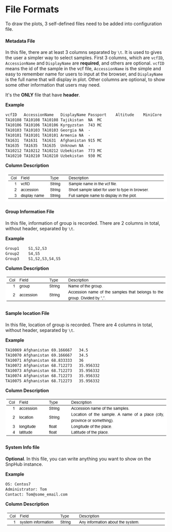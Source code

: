# File Formats

To draw the plots, 3 self-defined files need to be added into configuration file.

#### Metadata File

In this file, there are at least 3 columns separated by `\t`. It is used to gives the user a simpler way to select samples. First 3 columns, which are `vcfID`, `AccessionName` and `DisplayName` are **required**, and others are optional. `vcfID` means the id of the sample in the vcf file, `AccessionName` is the simple and easy to remember name for users to input at the browser, and `DisplayName` is the full name that will display in plot. Other columns are optional, to show some other information that users may need. 

It's the **ONLY** file that have **header**.

**Example**

```
vcfID	AccessionName	DisplayName	Passport	Altitude	MiniCore
TA10108	TA10108	TA10108	Tajikistan	NA	MC
TA10106	TA10106	TA10106	Kyrgyzstan	743	MC
TA10103	TA10103	TA10103	Georgia	NA	-
TA10101	TA10101	TA10101	Armenia	NA	-
TA1631	TA1631	TA1631	Afghanistan	915	MC
TA1635	TA1635	TA1635	Unknown	NA	-
TA10212	TA10212	TA10212	Uzbekistan	773	MC
TA10210	TA10210	TA10210	Uzbekistan	930	MC
```

**Column Description**

![](img/Config-1.jpg)

#### Group Information File

In this file, information of group is recorded. There are 2 columns in total, without header, separated by `\t`.

**Example**

```
Group1    S1,S2,S3
Group2    S4,S5
Group3    S1,S2,S3,S4,S5
```

**Column Description**

![](img/Config-2.jpg)

#### Sample location File

In this file, location of group is recorded. There are 4 columns in total, without header, separated by `\t`.

**Example**

```
TA10069	Afghanistan	69.166667	34.5
TA10070	Afghanistan	69.166667	34.5
TA10071	Afghanistan	68.833333	36
TA10072	Afghanistan	68.712273	35.956332
TA10073	Afghanistan	68.712273	35.956332
TA10074	Afghanistan	68.712273	35.956332
TA10075	Afghanistan	68.712273	35.956332
```

**Column Description**

![](img/Config-3.jpg)

#### System Info file

**Optional**. In this file, you can write anything you want to show on the SnpHub instance.

**Example**

```
OS: Centos7
Administrator: Tom
Contact: Tom@some_email.com
```

**Column Description**

![](img/Config-4.jpg)
